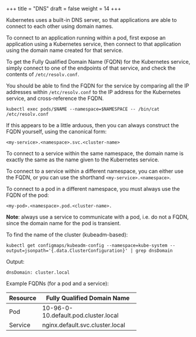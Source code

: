 +++
title = "DNS"
draft = false
weight = 14
+++

Kubernetes uses a built-in DNS server, so that applications are able to connect to each other using domain names.

To connect to an application running within a pod, first expose an application using a Kubernetes service, then connect to that application using the domain name created for that service.

To get the Fully Qualified Domain Name (FQDN) for the Kubernetes service, simply connect to one of the endpoints of that service, and check the contents of `/etc/resolv.conf`.

You should be able to find the FQDN for the service by comparing all the IP addresses within `/etc/resolv.conf` to the IP address for the Kubernetes service, and cross-reference the FQDN.

```shell
kubectl exec pods/$NAME --namespace=$NAMESPACE -- /bin/cat /etc/resolv.conf
```

If this appears to be a little arduous, then you can always construct the FQDN yourself, using the canonical form:

```text
<my-service>.<namespace>.svc.<cluster-name>
```

To connect to a service within the same namespace, the domain name is exactly the same as the name given to the Kubernetes service.

To connect to a service within a different namespace, you can either use the FQDN, or you can use the shorthand `<my-service>.<namespace>`.

To connect to a pod in a different namespace, you must always use the FQDN of the pod:

```text
<my-pod>.<namespace>.pod.<cluster-name>.
```

**Note**: always use a service to communicate with a pod, i.e. do not a FQDN, since the domain name for the pod is transient.

To find the name of the cluster (kubeadm-based):

```shell
kubectl get configmaps/kubeadm-config --namespace=kube-system --output=jsonpath='{.data.ClusterConfiguration}' | grep dnsDomain
```

Output:

```text
dnsDomain: cluster.local
```

Example FQDNs (for a pod and a service):

<style>.table-nocaption table { width: 70%;  }</style>

<div class="ox-hugo-table table-nocaption">

| Resource | Fully Qualified Domain Name          |
|----------|--------------------------------------|
| Pod      | 10-96-0-10.default.pod.cluster.local |
| Service  | nginx.default.svc.cluster.local      |

</div>
